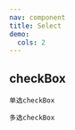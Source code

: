 ```yaml
---
nav: component
title: Select
demo:
  cols: 2
---
```

<!-- 通过 code 标签配置 -->
## checkBox
<code src="./demo/SingleSelect/checkBox.tsx" id="check-box">单选checkBox</code>

<code src="./demo/MultipleSelect/checkBox.tsx" id="multiple-check-box">多选checkBox</code>



